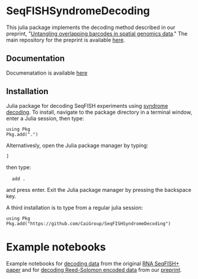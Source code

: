 

# SeqFISHSyndromeDecoding

This julia package implements the decoding method described in our preprint, "[Untangling overlapping barcodes in spatial genomics data](https://doi.org/10.1101/2025.06.10.658913)." The main repository for the preprint is available [here](https://github.com/CaiGroup/UntanglingBarcodes).

## Documentation
Documenatation is available [here](https://caigroup.github.io/SeqFISHSyndromeDecoding.jl/)

## Installation
Julia package for decoding SeqFISH experiments using [syndrome decoding](https://en.wikipedia.org/wiki/Decoding_methods#Syndrome_decoding). To install, navigate to the package directory in a terminal window, enter a Julia session, then type:

```
using Pkg
Pkg.add(".")
```

Alternativesly, open the Julia package manager by typing:

```
]
```

then type:

<pre> <code> add . </code> </pre>

and press enter. Exit the Julia package manager by pressing the backspace key.

A third installation is to type from a regular julia session:
```
using Pkg
Pkg.add("https://github.com/CaiGroup/SeqFISHSyndromeDecoding")
```

# Example notebooks

Example notebooks for [decoding data](https://colab.research.google.com/github/CaiGroup/SeqFISHSyndromeDecoding.jl/blob/master/example_notebook/colab/example_decode_colab.jl.ipynb) from the original [RNA SeqFISH+ paper](https://doi.org/10.1038/s41586-019-1049-y) and for [decoding Reed-Solomon encoded data](https://colab.research.google.com/github/CaiGroup/SeqFISHSyndromeDecoding.jl/blob/master/example_notebook/colab/example_decode_RS_colab.jl.ipynb) from our [preprint](https://doi.org/10.1101/2025.06.10.658913).
